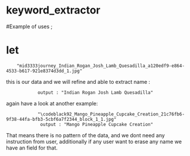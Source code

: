 ﻿# keyword_extractor

#Example of uses ;

#  let 
        "mid3333journey_Indian_Rogan_Josh_Lamb_Quesadilla_a120edf9-e864-4533-b617-921e8374d3dd_1.jpg" 
        
this is our data and 
we will refine and able to extract name :
                
                output : "Indian Rogan Josh Lamb Quesadilla"
                
again  have a look at another example:

                "\codeblack92_Mango_Pineapple_Cupcake_Creation_21c76fb6-9f38-44fa-bfb3-5cbf6a7f2344_block_1_1.jpg"
                 output : "Mango Pineapple Cupcake Creation"


That means there is no pattern of the data, and we dont need any instruction from user,
additionally if any user want to erase any name we have an field for that.
